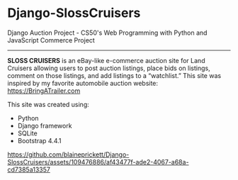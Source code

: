 # Django-SlossCruisers
Django Auction Project - CS50's Web Programming with Python and JavaScript Commerce Project

---

**SLOSS CRUISERS** is an eBay-like e-commerce auction site for Land Cruisers allowing users to post auction listings, place bids on listings, comment on those listings, and add listings to a “watchlist.” This site was inspired by my favorite automobile auction website: https://BringATrailer.com 

This site was created using: 
+ Python
+ Django framework
+ SQLite
+ Bootstrap 4.4.1 

https://github.com/blaineprickett/Django-SlossCruisers/assets/109476886/af43477f-ade2-4067-a68a-cd7385a13357

